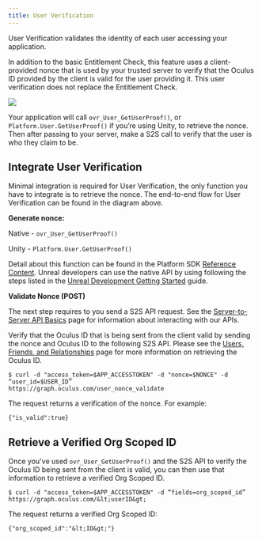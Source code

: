 ```yaml
---
title: User Verification
---
```


User Verification validates the identity of each user accessing your application.

In addition to the basic Entitlement Check, this feature uses a client-provided nonce that is used by your trusted server to verify that the Oculus ID provided by the client is valid for the user providing it. This user verification does not replace the Entitlement Check.



![](/images/documentationplatformlatestconceptsdg-ownership-0.png)



Your application will call `ovr_User_GetUserProof()`, or `Platform.User.GetUserProof()` if you’re using Unity, to retrieve the nonce. Then after passing to your server, make a S2S call to verify that the user is who they claim to be.

## Integrate User Verification

Minimal integration is required for User Verification, the only function you have to integrate is to retrieve the nonce. The end-to-end flow for User Verification can be found in the diagram above. 

**Generate nonce:**

Native - `ovr_User_GetUserProof()`

Unity - `Platform.User.GetUserProof()`

Detail about this function can be found in the Platform SDK [Reference Content](/documentation/platform/latest/concepts/book-reference/). Unreal developers can use the native API by using following the steps listed in the [Unreal Development Getting Started](/documentation/platform/latest/concepts/pgsg-unreal-gsg/) guide. 

**Validate Nonce (POST)**

The next step requires to you send a S2S API request. See the [Server-to-Server API Basics](/documentation/platform/latest/concepts/pgsg-s2s-basics/) page for information about interacting with our APIs.

Verify that the Oculus ID that is being sent from the client valid by sending the nonce and Oculus ID to the following S2S API. Please see the [Users, Friends, and Relationships](/documentation/platform/latest/concepts/dg-presence/) page for more information on retrieving the Oculus ID.

```
$ curl -d "access_token=$APP_ACCESSTOKEN" -d "nonce=$NONCE" -d “user_id=$USER_ID”
https://graph.oculus.com/user_nonce_validate
```

The request returns a verification of the nonce. For example:

```
{"is_valid":true}
```

## Retrieve a Verified Org Scoped ID

Once you've used `ovr_User_GetUserProof()` and the S2S API to verify the Oculus ID being sent from the client is valid, you can then use that information to retrieve a verified Org Scoped ID.

```
$ curl -d "access_token=$APP_ACCESSTOKEN" -d “fields=org_scoped_id”
https://graph.oculus.com/&lt;userID&gt;
```

The request returns a verified Org Scoped ID:

```
{"org_scoped_id":"&lt;ID&gt;"}
```
